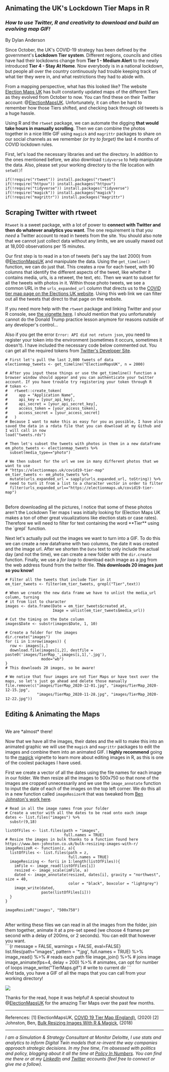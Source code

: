 ## **Animating the UK's Lockdown Tier Maps in R**
### *How to use Twitter, R and creativity to download and build an evolving map GIF!*
By Dylan Anderson
<br>

Since October, the UK's COVID-19 strategy has been defined by the government's **Lockdown Tier system**. Different regions, councils and cities have had their lockdowns change from **Tier 1 - Medium Alert** to the newly introduced **Tier 4 - Stay At Home**. Now everybody is in a national lockdown, but people all over the country continuously had trouble keeping track of what tier they were in, and what restrictions they had to abide with.

From a mapping perspective, what has this looked like? The website [Election Maps UK](https://electionmaps.uk/) has built constantly updated maps of the different Tiers as they evolved from October to now. You can find these on their Twitter account: @[ElectionMapsUK](https://twitter.com/ElectionMapsUK). Unfortunately, it can often be hard to remember how those Tiers shifted, and checking back through old tweets is a huge hassle.

Using R and the `rtweet` package, we can automate the digging **that would take hours in manually scrolling**. Then we can combine the photos together in a nice little GIF using `magick` and `magrittr` packages to share on our social channels as we remember *(or try to forget)* the last 4 months of COVID lockdown rules. 

First, let's load the necessary libraries and set the directory. In addition to the ones mentioned before, we also download `tidyverse` to help manipulate the data. Also, please set your working directory to the file location with `setwd()`!

```{r message = FALSE, warnings = FALSE}
if(!require("rtweet")) install.packages("rtweet")
if(!require("httpuv")) install.packages("httpuv")
if(!require("tidyverse")) install.packages("tidyverse")
if(!require("magick")) install.packages("magick")
if(!require("magrittr")) install.packages("magrittr")
```

##  <b> Scraping Twitter with rtweet </b>

`Rtweet` is a sweet package, with a lot of power to **connect with Twitter and then do whatever analytics you want**. The one requirement is that *you need* a Twitter account to read in tweets from the site. You should also note that we cannot just collect data without any limits, we are usually maxed out at 18,000 observations per 15 minutes.

Our first step is to read in a ton of tweets (let's say the last 2000) from @[ElectionMapsUK](https://twitter.com/ElectionMapsUK) and manipulate the data. Using the `get_timeline()` function, we can do just that. This creates a row for each tweet, with 90 columns that identify the different aspects of the tweet, like whether it contains media, urls, is a retweet, the text, etc. Then we want to subset for all the tweets with photos in it. Within those photo tweets, we see a common URL in the `urls_expanded_url` column that directs us to the [COVID tier map page on the Elections UK website](https://electionmaps.uk/covid19-tier-map). Using this web link we can filter out all the tweets that direct to that page on the website. 

If you need more help with the `rtweet` package and linking Twitter and your R console, see [the vignette here](https://cran.r-project.org/web/packages/rtweet/vignettes/intro.html). I should mention that you unfortunately cannot do the Donald Trump practice lesson anymore for reasons outside of any developer's control... 

Also if you get the error `Error: API did not return json`, you need to register your token into the environment (sometimes it occurs, sometimes it doesn't). I have included the necessary code below commented out. You can get all the required tokens from [Twitter's Developer Site](https://developer.twitter.com/en).
<br>
```{r message = FALSE, warnings = FALSE, eval=FALSE}
# First let's pull the last 2,000 tweets of data
electionmap_tweets <- get_timeline("ElectionMapsUK", n = 2000)

# After you input these things or use the get_timeline() function a browser window should appear and you can authenticate your twitter account. If you have trouble try registering your token through R
# token <-
#   rtweet::create_token(
#     app = "Application Name",
#     api_key = [your_api_key],
#     api_secret = [your_api_secret_key],
#     access_token = [your_access_token],
#     access_secret = [your_access_secret]
#   )
# Because I want to make this as easy for you as possible, I have also saved the data in a rdata file that you can download at my Github and I will call in now
load("tweets.rds")

# Then let's subset the tweets with photos in them in a new dataframe
em_photo_tweets <- electionmap_tweets %>% 
  subset(media_type=="photo")

# We then subset for the url we see in many different photos that we want to use
# "https://electionmaps.uk/covid19-tier-map"
em_tier_tweets <- em_photo_tweets %>% 
  mutate(urls_expanded_url = sapply(urls_expanded_url, toString)) %>% # need to turn it from a list to a character vector in order to filter
  filter(urls_expanded_url=="https://electionmaps.uk/covid19-tier-map")
```
<br>
Before downloading all the pictures, I notice that some of these photos aren't the Lockdown Tier maps I was initially looking for (Election Maps UK makes a ton of other great visualizations like election stats or case rates). Therefore we will need to filter for text containing the word **Tier** using the `grepl` function. 

Next let's actually pull out the images we want to turn into a GIF. To do this we can create a new dataframe with two columns, the date it was created and the image url. After we shorten the `Date` text to only include the actual day (and not the time), we can create a new folder with the `dir.create` function. Finally, we use a *for loop* to download each image as a jpg from the web address found from the twitter file. **This downloads 20 images just so you know!**
<br>
```{r message = FALSE, warnings = FALSE, eval=FALSE}
# Filter all the tweets that include Tier in it
em_tier_tweets <- filter(em_tier_tweets, grepl("Tier",text))

# When we create the new data frame we have to unlist the media_url column, turning 
# it from list to character 
images <- data.frame(Date = em_tier_tweets$created_at,
                     Image = unlist(em_tier_tweets$media_url))

# Cut the timing on the Date column
images$Date <- substr(images$Date, 1, 10)

# Create a folder for the images
dir.create("images")
for (i in 1:nrow(images)) { 
  row <- images[i,]
  download.file(images[i,2], destfile = paste0('images/TierMap_',images[i,1],'.jpg'), 
                mode="wb") 
}
# This downloads 20 images, so be aware!

# We notice that four images are not Tier Maps or have text over the maps, so let's just go ahead and delete those manually
file.remove(c("images/TierMap_2020-12-01.jpg", "images/TierMap_2020-12-15.jpg",
              "images/TierMap_2020-11-28.jpg", "images/TierMap_2020-12-22.jpg"))
```

## <b> Editing & Animating the Maps </b>

<br>
We are *almost* there!

Now that we have all the images, their dates and the will to make this into an animated graphic we will use the `magick` and `magrittr` packages to edit the images and combine them into an animated GIF. I **highly recommend** going to the [magick](https://cran.r-project.org/web/packages/magick/vignettes/intro.html) vignette to learn more about editing images in R, as this is one of the coolest packages I have used. 

First we create a vector of all the dates using the file names for each image in our folder. We then resize all the images to 500x750 so that none of the images are cropped unnecessarily and we use the `image_annotate` function to input the date of each of the images on the top left corner. We do this all in a new function called `imageResizerR` that was tweaked from [Ben Johnston's work here](https://www.ben-johnston.co.uk/bulk-resizing-images-with-r/). 
<br>
```{r message = FALSE, warnings = FALSE, eval=FALSE}
# Read in all the image names from your folder
# Create a vector with all the dates to be read onto each image
dates <- list.files("images") %>% 
  substr(9,18)

listOfFiles <- list.files(path = "images",
                          full.names = TRUE)
# Resize the images in bulk thanks to a function found here https://www.ben-johnston.co.uk/bulk-resizing-images-with-r/
imageResizeR <- function(z, a){
  listOfFiles <- list.files(path = z,
                            full.names = TRUE)
  imageResizing <- for(i in 1:length(listOfFiles)){
    imFile <- image_read(listOfFiles[i])
    resized <- image_scale(imFile, a)
    dated <- image_annotate(resized, dates[i], gravity = "northwest", size = 40, 
                            color = "black", boxcolor = "lightgrey")
    image_write(dated,
                paste(listOfFiles[i]))
  }
}

imageResizeR("images", "500x750")
```
<br>
After writing these files we can read in all the images from the folder, join them together, animate it at a pre-set speed (we choose 4 frames per second with a delay of 200ms, or 2 seconds). You can edit that however you want.
<br>
```{r message = FALSE, warnings = FALSE, eval=FALSE}
list.files(path="images", pattern = '*.jpg', full.names = TRUE) %>% 
  image_read() %>% # reads each path file
  image_join() %>% # joins image
  image_animate(fps=4, delay = 200) %>% # animates, can opt for number of loops
  image_write("TierMaps.gif") # write to current dir
```
<br>
And tada, you have a GIF of all the maps that you can call from your working directory!

![](TierMaps.gif)
<br>

Thanks for the read, hope it was helpful! A special shoutout to @[ElectionMapsUK](https://twitter.com/ElectionMapsUK) for the amazing Tier Maps over the past few months.

----------------------------------------------------------------------------------------------------------
References:
[1] ElectionMapsUK, [COVID 19 Tier Map (England)](https://electionmaps.uk/covid19-tier-map), (2020)
[2] Johnston, Ben, [Bulk Resizing Images With R & Magick](https://www.ben-johnston.co.uk/bulk-resizing-images-with-r/), (2018)

----------------------------------------------------------------------------------------------------------

*I am a Simulation & Strategy Consultant at Monitor Deloitte, I use stats and analytics to inform Digital Twin models that re-invent the way companies approach strategic decisions. In my free time, I'm obsessed with politics and policy, blogging about it all the time at [Policy In Numbers](policyinnumbers.com). You can find me there or at my [LinkedIn](https://www.linkedin.com/in/dylansjanderson/) and [Twitter](https://twitter.com/dylansjanderson) accounts (feel free to connect or give me a follow).*